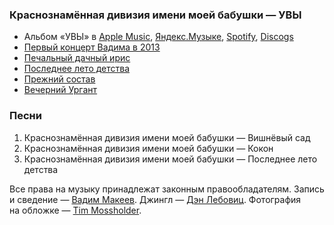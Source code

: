 ### Краснознамённая дивизия имени моей бабушки — УВЫ

- Альбом «УВЫ» в
  [Apple Music](https://music.apple.com/album/1516432730),
  [Яндекс.Музыке](https://music.yandex.ru/album/5811045),
  [Spotify](https://open.spotify.com/album/73YFIhCDjtrza046PjGAs6),
  [Discogs](https://www.discogs.com/release/12776830)
- [Первый концерт Вадима в 2013](https://www.instagram.com/p/gINqpaszvx)
- [Печальный дачный ирис](https://youtu.be/dWoJyZZSVks)
- [Последнее лето детства](https://youtu.be/FGTqvhLmQYU)
- [Прежний состав](https://youtu.be/1vjN_FoKZ1o)
- [Вечерний Ургант](https://youtu.be/1vjN_FoKZ1o)

### Песни

1. Краснознамённая дивизия имени моей бабушки — Вишнёвый сад
2. Краснознамённая дивизия имени моей бабушки — Кокон
3. Краснознамённая дивизия имени моей бабушки — Последнее лето детства

Все права на музыку принадлежат законным правообладателям.
Запись и сведение — [Вадим Макеев](https://twitter.com/pepelsbey).
Джингл — [Дэн Лебовиц](https://www.youtube.com/channel/UC38A5qHrlc_Zgua7vL4b96w).
Фотография на обложке — [Tim Mossholder](https://unsplash.com/photos/Pur8iZHqMG4).
